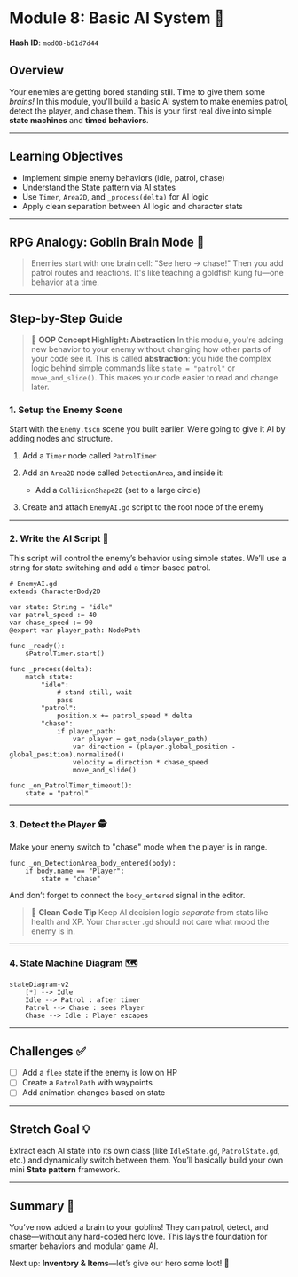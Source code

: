 # Module 8: Basic AI System 🤖

**Hash ID**: `mod08-b61d7d44`

## Overview

Your enemies are getting bored standing still. Time to give them some _brains!_ In this module, you'll build a basic AI system to make enemies patrol, detect the player, and chase them. This is your first real dive into simple **state machines** and **timed behaviors**.

---

## Learning Objectives

- Implement simple enemy behaviors (idle, patrol, chase)
- Understand the State pattern via AI states
- Use `Timer`, `Area2D`, and `_process(delta)` for AI logic
- Apply clean separation between AI logic and character stats

---

## RPG Analogy: Goblin Brain Mode 🧠

> Enemies start with one brain cell: "See hero → chase!" Then you add patrol routes and reactions. It's like teaching a goldfish kung fu—one behavior at a time.

---

## Step-by-Step Guide

> 🧠 **OOP Concept Highlight: Abstraction**
> In this module, you're adding new behavior to your enemy without changing how other parts of your code see it. This is called **abstraction**: you hide the complex logic behind simple commands like `state = "patrol"` or `move_and_slide()`. This makes your code easier to read and change later.

### 1. Setup the Enemy Scene

Start with the `Enemy.tscn` scene you built earlier. We’re going to give it AI by adding nodes and structure.

1. Add a `Timer` node called `PatrolTimer`
2. Add an `Area2D` node called `DetectionArea`, and inside it:

   - Add a `CollisionShape2D` (set to a large circle)

3. Create and attach `EnemyAI.gd` script to the root node of the enemy

---

### 2. Write the AI Script 🧠

This script will control the enemy’s behavior using simple states. We’ll use a string for state switching and add a timer-based patrol.

```gdscript
# EnemyAI.gd
extends CharacterBody2D

var state: String = "idle"
var patrol_speed := 40
var chase_speed := 90
@export var player_path: NodePath

func _ready():
    $PatrolTimer.start()

func _process(delta):
    match state:
        "idle":
            # stand still, wait
            pass
        "patrol":
            position.x += patrol_speed * delta
        "chase":
            if player_path:
                var player = get_node(player_path)
                var direction = (player.global_position - global_position).normalized()
                velocity = direction * chase_speed
                move_and_slide()

func _on_PatrolTimer_timeout():
    state = "patrol"
```

---

### 3. Detect the Player 🕵️

Make your enemy switch to "chase" mode when the player is in range.

```gdscript
func _on_DetectionArea_body_entered(body):
    if body.name == "Player":
        state = "chase"
```

And don’t forget to connect the `body_entered` signal in the editor.

> 🧼 **Clean Code Tip**
> Keep AI decision logic _separate_ from stats like health and XP. Your `Character.gd` should not care what mood the enemy is in.

---

### 4. State Machine Diagram 🗺️

```mermaid
stateDiagram-v2
    [*] --> Idle
    Idle --> Patrol : after timer
    Patrol --> Chase : sees Player
    Chase --> Idle : Player escapes
```

---

## Challenges ✅

- [ ] Add a `flee` state if the enemy is low on HP
- [ ] Create a `PatrolPath` with waypoints
- [ ] Add animation changes based on state

---

## Stretch Goal 💡

Extract each AI state into its own class (like `IdleState.gd`, `PatrolState.gd`, etc.) and dynamically switch between them. You’ll basically build your own mini **State pattern** framework.

---

## Summary 📘

You’ve now added a brain to your goblins! They can patrol, detect, and chase—without any hard-coded hero love. This lays the foundation for smarter behaviors and modular game AI.

Next up: **Inventory & Items**—let’s give our hero some loot! 🎒

